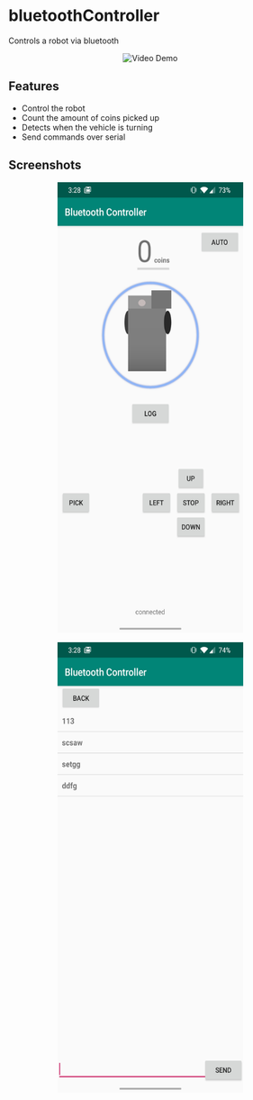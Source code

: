 # bluetoothController
Controls a robot via bluetooth

<p align="center">
<img src="screenshots/demo1.gif" alt="Video Demo" width="550" />
</p>

## Features 

 * Control the robot
 * Count the amount of coins picked up
 * Detects when the vehicle is turning
 * Send commands over serial

 ## Screenshots

 <p align="center">
<img src="screenshots/image1.jpg" alt="Bluetooth Controller" width="330" height="800"/>
</p>
 <p align="center">
<img src="screenshots/image2.jpg" alt="Bluetooth Controller" width="330" height="800"/>
</p>